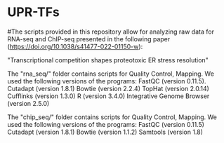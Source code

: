 # UPR-TFs

#The scripts provided in this repository allow for analyzing raw data for RNA-seq and ChIP-seq presented in the following paper (https://doi.org/10.1038/s41477-022-01150-w):

"Transcriptional competition shapes proteotoxic ER stress resolution"

The "rna_seq/" folder contains scripts for Quality Control, Mapping. We used the following versions of the programs: FastQC (version 0.11.5). Cutadapt (version 1.8.1) Bowtie (version 2.2.4) TopHat (version 2.0.14) Cufflinks (version 1.3.0) R (version 3.4.0) Integrative Genome Browser (version 2.5.0) 

The "chip_seq/" folder contains scripts for Quality Control, Mapping. We used the following versions of the programs: FastQC (version 0.11.5) Cutadapt (version 1.8.1) Bowtie (version 1.1.2) Samtools (version 1.8)
